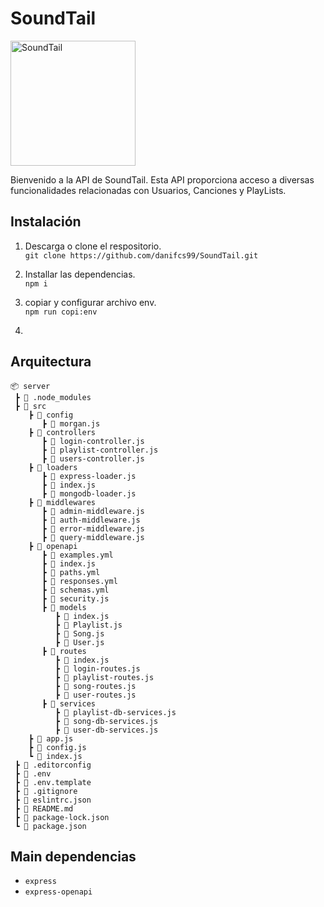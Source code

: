 # SoundTail
<img src="https://cdn.discordapp.com/attachments/1156658075827187795/1216720431197716670/soundTail-image.png?ex=66016a34&is=65eef534&hm=2810859a22cdd42caa4b8a2919bd25681f5502e24fcae9b98755b6f7bc482fb0" alt="SoundTail" width="200"/>

Bienvenido a la API de SoundTail. Esta API proporciona acceso a diversas funcionalidades relacionadas con Usuarios, Canciones y PlayLists.


## Instalación 

1. Descarga o clone el respositorio.<br>
``` git clone https://github.com/danifcs99/SoundTail.git ```
2. Installar las dependencias.<br>
```npm i ```
3. copiar y configurar archivo env.<br>
```npm run copi:env ```

4. 

## Arquitectura 
```
📦 server
 ┣ 📂 .node_modules
 ┣ 📂 src
    ┣ 📂 config
       ┣ 📜 morgan.js
    ┣ 📂 controllers
       ┣ 📜 login-controller.js
       ┣ 📜 playlist-controller.js
       ┣ 📜 users-controller.js
    ┣ 📂 loaders
       ┣ 📜 express-loader.js
       ┣ 📜 index.js
       ┣ 📜 mongodb-loader.js
    ┣ 📂 middlewares
       ┣ 📜 admin-middleware.js
       ┣ 📜 auth-middleware.js
       ┣ 📜 error-middleware.js
       ┣ 📜 query-middleware.js
    ┣ 📂 openapi
       ┣ 📜 examples.yml
       ┣ 📜 index.js
       ┣ 📜 paths.yml
       ┣ 📜 responses.yml
       ┣ 📜 schemas.yml
       ┣ 📜 security.js
       ┣ 📂 models
          ┣ 📜 index.js
          ┣ 📜 Playlist.js
          ┣ 📜 Song.js
          ┣ 📜 User.js
       ┣ 📂 routes
          ┣ 📜 index.js
          ┣ 📜 login-routes.js
          ┣ 📜 playlist-routes.js
          ┣ 📜 song-routes.js
          ┣ 📜 user-routes.js
       ┣ 📂 services
          ┣ 📜 playlist-db-services.js
          ┣ 📜 song-db-services.js
          ┣ 📜 user-db-services.js
    ┣ 📜 app.js
    ┣ 📜 config.js
    ┗ 📜 index.js
 ┣ 📜 .editorconfig
 ┣ 📜 .env
 ┣ 📜 .env.template
 ┣ 📜 .gitignore
 ┣ 📜 eslintrc.json
 ┣ 📜 README.md
 ┣ 📜 package-lock.json
 ┗ 📜 package.json
```


## Main dependencias 

- ```express``` 
- ```express-openapi```

